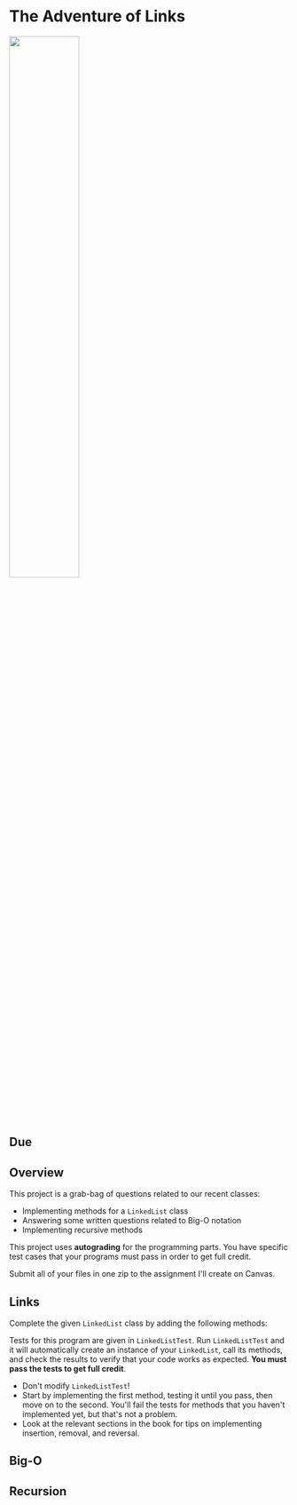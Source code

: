 # The Adventure of Links

<img src="https://upload.wikimedia.org/wikipedia/en/4/44/I_am_Error.png" width="50%" />

## Due

## Overview

This project is a grab-bag of questions related to our recent classes:

- Implementing methods for a `LinkedList` class
- Answering some written questions related to Big-O notation
- Implementing recursive methods

This project uses **autograding** for the programming parts. You have specific test cases that your programs must pass in order to get full credit.

Submit all of your files in one zip to the assignment I'll create on Canvas.

## Links

Complete the given `LinkedList` class by adding the following methods:


Tests for this program are given in `LinkedListTest`. Run `LinkedListTest` and it will automatically create an instance of your `LinkedList`, call its methods, and check the results to verify that your code works as expected. **You must pass the tests to get full credit**.

- Don't modify `LinkedListTest`!
- Start by implementing the first method, testing it until you pass, then move on to the second. You'll fail the tests for methods that you haven't implemented yet, but that's not a problem.
- Look at the relevant sections in the book for tips on implementing insertion, removal, and reversal.


## Big-O




## Recursion


